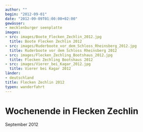 ```yaml
---
author: ""
begin: "2012-09-01"
date: "2012-09-09T01:00:00+02:00"
gewässer: 
- mecklenburger seenplatte
images:
- src: images/Boote_Flecken_Zechlin_2012.jpg
  title: Boote Flecken Zechlin 2012
- src: images/Ruderboote_vor_dem_Schloss_Rheinsberg_2012.jpg
  title: Ruderboote vor dem Schloss Rheinsberg 2012
- src: images/Flecken_Zechling_Bootshaus_2012.jpg
  title: Flecken Zechling Bootshaus 2012
- src: images/Vierer_bei_Kagar_2012.jpg
  title: Vierer bei Kagar 2012
länder: 
- deutschland
title: Flecken Zechlin 2012
typen: wanderfahrt
---
```



# Wochenende in Flecken Zechlin


September 2012
